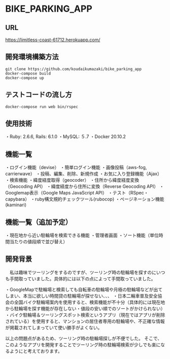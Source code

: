 # BIKE_PARKING_APP

## URL 
https://limitless-coast-61712.herokuapp.com/

## 開発環境構築方法

```
git clone https://github.com/koudaikumazaki/bike_parking_app
docker-compose build
docker-compose up
```

## テストコードの流し方

```
docker-compose run web bin/rspec
```

## 使用技術
・Ruby: 2.6.6, Rails: 6.1.0
・MySQL: ５.7
・Docker 20.10.2

## 機能一覧
・ログイン機能（devise）
・簡単ログイン機能
・画像投稿（aws-fog, carrierwave）
・投稿、編集、削除、新規作成
・お気に入り登録機能（Ajax）
・検索機能
・緯度経度取得（geocoder）
・住所から緯度経度変換（Geocoding API）
・緯度経度から住所に変換（Reverse Geocoding API）
・Googlemap表示（Google Maps JavaScript API）
・テスト（RSpec・capybara）
・ruby構文規約チェックツール(rubocop)
・ページネーション機能(kaminari)

## 機能一覧（追加予定）
・現在地から近い駐輪場を検索できる機能
・管理者画面
・ソート機能（単位時間当たりの値段順で並び替え）

## 開発背景
　私は趣味でツーリングをするのですが、ツーリング時の駐輪場を探すのにいつも手間取っていました。具体的には以下の点によって手間取っていました。

・GoogleMapで駐輪場と検索しても自転車の駐輪場や月極の駐輪場などが出てしまい、本当に欲しい時間貸の駐輪場が探せない、、、
・日本二輪車普及安全協会の全国バイク駐輪場案内を使用すると、検索機能が不十分（具体的には現在地から駐輪場を探す機能が存在しない・値段の安い順でのソートがかけられない）
・バイク駐輪場＆ツーリングスポット検索というアプリ（現在ではアプリが削除されている）を使用すると、マンションの居住者専用の駐輪場や、不正確な情報が掲載されてしまっていて使い勝手がよくない。

以上の問題点があるため、ツーリング時の駐輪場探しが不便でした。
そこで、このようなアプリを開発することでツーリング時の駐輪場検索が少しでも楽になるようにと考えております。
